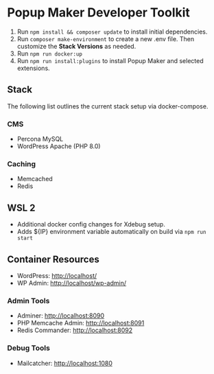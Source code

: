 # Popup Maker Developer Toolkit

1. Run `npm install && composer update` to install initial dependencies. 
2. Run `composer make-environment` to create a new .env file. Then customize the **Stack Versions** as needed.
3. Run `npm run docker:up`
4. Run `npm run install:plugins` to install Popup Maker and selected extensions.

## Stack

The following list outlines the current stack setup via docker-compose.

### CMS

- Percona MySQL
- WordPress Apache (PHP 8.0)

### Caching

- Memcached
- Redis

## WSL 2

- Additional docker config changes for Xdebug setup.
- Adds ${IP} environment variable automatically on build via `npm run start`

## Container Resources

- WordPress: [http://localhost/](http://localhost/)
- WP Admin: [http://localhost/wp-admin/](http://localhost/wp-admin/)

### Admin Tools

- Adminer: [http://localhost:8090](http://localhost:8090)
- PHP Memcache Admin: [http://localhost:8091](http://localhost:8091)
- Redis Commander: [http://localhost:8092](http://localhost:8092)

### Debug Tools

- Mailcatcher: [http://localhost:1080](http://localhost:1080)